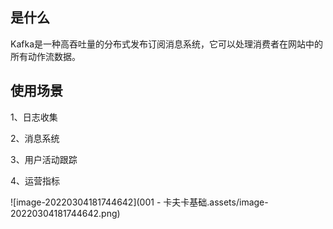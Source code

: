 
## 是什么

Kafka是一种高吞吐量的分布式发布订阅消息系统，它可以处理消费者在网站中的所有动作流数据。



## 使用场景



1、日志收集



2、消息系统



3、用户活动跟踪



4、运营指标

![image-20220304181744642](001 - 卡夫卡基础.assets/image-20220304181744642.png)



